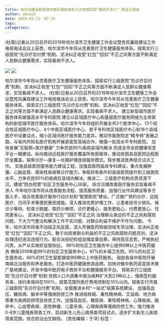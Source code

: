 ```yaml
---
title: 哈尔滨建设新型城市医疗服务体系几大举措实现“看病不求人”_黑龙江频道
author: wetech
date: 2019-02-21- 07:35
tags: 
categories: 
---
```

(杜筱)记者从20日召开的2019年哈尔滨市卫生健康工作会议暨党风廉政建设工作电视电话会议上获悉，哈尔滨市今年将从完善医疗卫生健康服务体系、探索实行三级医院“先诊疗后付费”机制、坚决纠正收受“红包”“回扣”不正之风等方面不断满足人民群众健康需求，实现看病不求人。
<!-- more -->
                
<img align="center" border="0" src="http://p0.ifengimg.com/a/2019_08/1b76031d64a19e6_size488_w600_h397.png" />
                
<img align="center" border="0" src="http://p2.ifengimg.com/a/2016/0810/204c433878d5cf9size1_w16_h16.png" />
            
哈尔滨市今年将从完善医疗卫生健康服务体系、探索实行三级医院“先诊疗后付费”机制、坚决纠正收受“红包”“回扣”不正之风等方面不断满足人民群众健康需求，实现看病不求人。
(杜筱)记者从20日召开的2019年哈尔滨市卫生健康工作会议暨党风廉政建设工作电视电话会议上获悉，哈尔滨市今年将从完善医疗卫生健康服务体系、探索实行三级医院“先诊疗后付费”机制、坚决纠正收受“红包”“回扣”不正之风等方面不断满足人民群众健康需求，实现看病不求人。
建立新型城市医疗服务体系做强高水平专科医院
建立以区域医疗中心和基层医疗服务网络为主体架构的新型城市医疗服务体系。哈尔滨市今年将组织开展全市2个医学中心、13个综合性区域医疗中心、4个中医区域医疗中心、若干专科性区域医疗中心和18个县域医疗中设置试点，缩小区域间医疗服务能力差异。推动市属医院走“精专特”发展之路，与省内外知名医疗机构开展紧密型高端合作，做强一批高水平专科医院。
加快发展“互联网+医疗健康” 力争农民90%疾病县域内解决
完成全市全民健康信息平台一期建设。纵向推动远程医疗服务覆盖所有医联体，推动贫困县县医院远程医疗全覆盖。探索诊疗—康复—长期护理连续服务模式。稳步推进医养结合试点工作。
实施县级医院服务能力建设工程，加强县医院临床专科建设，重点发展肿瘤、心脑血管、感染性疾病等诊疗能力，争取将有条件的县级医院提升到三级医院水平，力争农民90%的疾病在县域内解决。推进二、三级医疗机构优质资源下沉，建成“院办院管”社区卫生服务中心36家。
综合治理改善医疗服务实现看病不求人
今年哈尔滨市将从改善服务流程、提高服务质量、加强行业作风建设等多方面入手，结合改善医疗服务行动计划和“智慧医院”建设，广泛推广预约诊疗、远程医疗、日间手术等便民惠民措施，深入推进优质护理工作，让患者挂号少排队、候诊少等待、检查少跑腿、取药少麻烦、诊疗更暖心、服务更贴心、付费更放心、住院更省心。
坚决纠正收受“红包”“回扣”不正之风
治理群众身边的不正之风和腐败问题，下大力气整治和解决工作不实问题、对群众利益不维护不作为问题。
今年，哈尔滨市将毫不动摇正风反腐，深入开展医药购销领域专项治理，坚决纠正收受“红包”“回扣”不正之风，敢于向损害群众利益的不正之风和腐败问题亮剑，坚决处理违纪违法违规行为。配合派驻纪检组加强监督巡察，保持高压态势，严格执纪问责，从严从实做好监督执纪。
99%的社区卫生服务中心提供6种以上中医药服务
确保2019年底99%的社区卫生服务中心，97%的乡镇卫生院，95%的社区卫生服务站，68%的村卫生室能够提供6种以上中医药服务。
鼓励各级中医院开展南病北治服务和养老服务。打造中医药健康旅游品牌。加快对俄中医药适宜技术推广基地建设，开发中俄中医药电子商务平台和健康服务平台。
探索实行三级医院“先诊疗后付费”机制
贫困人口大病集中救治病种扩大到23种以上，慢病签约服务率、续约率保持在100%，政策范围外医疗费用控制在10%以内。探索实行市属三级医院“先诊疗后付费”机制，全面推进乡村“一站式”结算系统建设。
加强高血压、糖尿病、脑卒中等慢病防控工作
推进结核病、重性精神病、艾滋病、地方病等重大疾病防控项目扶贫工作。加强高血压、糖尿病、重性精神病、心理疾病、脑卒中，心血管疾病、恶性肿瘤、儿童牙病、心理疾病等慢病防控工作。强力推进0-6岁儿童残疾筛查工作，启动新生儿先心病筛查项目试点，逐步扩大新生儿疾病筛查范围，综合防治出生缺陷。
[责任编辑：于洋]
标签：
 
 
 
             
